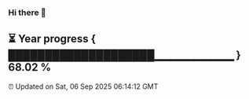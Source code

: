 ### Hi there 👋
⏳ Year progress { ████████████████████▁▁▁▁▁▁▁▁▁▁ } 68.02 %
---
⏰ Updated on Sat, 06 Sep 2025 06:14:12 GMT


